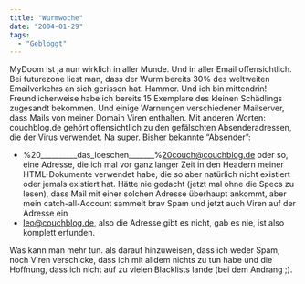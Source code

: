 ```yaml
---
title: "Wurmwoche"
date: "2004-01-29"
tags:
  - "Gebloggt"
---
```


MyDoom ist ja nun wirklich in aller Munde. Und in aller Email offensichtlich. Bei futurezone liest man, dass der Wurm bereits 30% des weltweiten Emailverkehrs an sich gerissen hat. Hammer. Und ich bin mittendrin! Freundlicherweise habe ich bereits 15 Exemplare des kleinen Schädlings zugesandt bekommen. Und einige Warnungen verschiedener Mailserver, dass Mails von meiner Domain Viren enthalten. Mit anderen Worten: couchblog.de gehört offensichtlich zu den gefälschten Absenderadressen, die der Virus verwendet. Na super. Bisher bekannte “Absender”:

- %20\_\_\_\_\_\_\_\_\_\_das\_loeschen\_\_\_\_\_\_\_%20couch@couchblog.de oder so, eine Adresse, die ich mal vor ganz langer Zeit in den Headern meiner HTML-Dokumente verwendet habe, die so aber natürlich nicht existiert oder jemals existiert hat. Hätte nie gedacht (jetzt mal ohne die Specs zu lesen), dass Mail mit einer solchen Adresse überhaupt ankommt, aber mein catch-all-Account sammelt brav Spam und jetzt auch Viren auf der Adresse ein
- leo@couchblog.de, also die Adresse gibt es nicht, gab es nie, ist also komplett erfunden.

Was kann man mehr tun. als darauf hinzuweisen, dass ich weder Spam, noch Viren verschicke, dass ich mit alldem nichts zu tun habe und die Hoffnung, dass ich nicht auf zu vielen Blacklists lande (bei dem Andrang ;).
